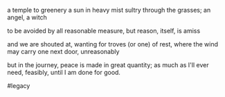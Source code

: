 a temple to greenery
a sun in heavy mist
sultry through the grasses;
an angel,
a witch

to be avoided by all reasonable measure,
but reason, itself,
is amiss

and we are shouted at,
wanting for troves (or one)
of rest,
where the wind may carry one
next door,
unreasonably

but in the journey,
peace is made in great quantity;
as much as I'll ever need,
feasibly,
until I am done for good.

#legacy